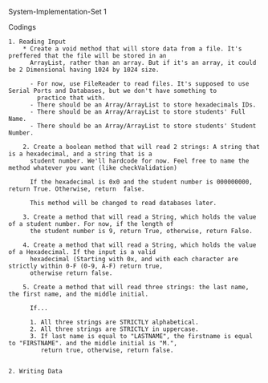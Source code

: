 System-Implementation-Set 1

Codings

    1. Reading Input
        * Create a void method that will store data from a file. It's preffered that the file will be stored in an
          ArrayList, rather than an array. But if it's an array, it could be 2 Dimensional having 1024 by 1024 size.
          
          - For now, use FileReader to read files. It's supposed to use Serial Ports and Databases, but we don't have something to
            practice that with.
          - There should be an Array/ArrayList to store hexadecimals IDs.
          - There should be an Array/ArrayList to store students' Full Name.
          - There should be an Array/ArrayList to store students' Student Number.

        2. Create a boolean method that will read 2 strings: A string that is a hexadecimal, and a string that is a 
          student number. We'll hardcode for now. Feel free to name the method whatever you want (like checkValidation)

          If the hexadecimal is 0x0 and the student number is 000000000, return True. Otherwise, return  false.

          This method will be changed to read databases later.

        3. Create a method that will read a String, which holds the value of a student number. For now, if the length of
          the student number is 9, return True, otherwise, return False.

        4. Create a method that will read a String, which holds the value of a Hexadecimal. If the input is a valid
          hexadecimal (Starting with 0x, and with each character are strictly within 0-F (0-9, A-F) return true,
          otherwise return false.

        5. Create a method that will read three strings: the last name, the first name, and the middle initial.

          If...

          1. All three strings are STRICTLY alphabetical.
          2. All three strings are STRICTLY in uppercase.
          3. If last name is equal to "LASTNAME", the firstname is equal to "FIRSTNAME". and the middle initial is "M.",
             return true, otherwise, return false.


    2. Writing Data

               
          
